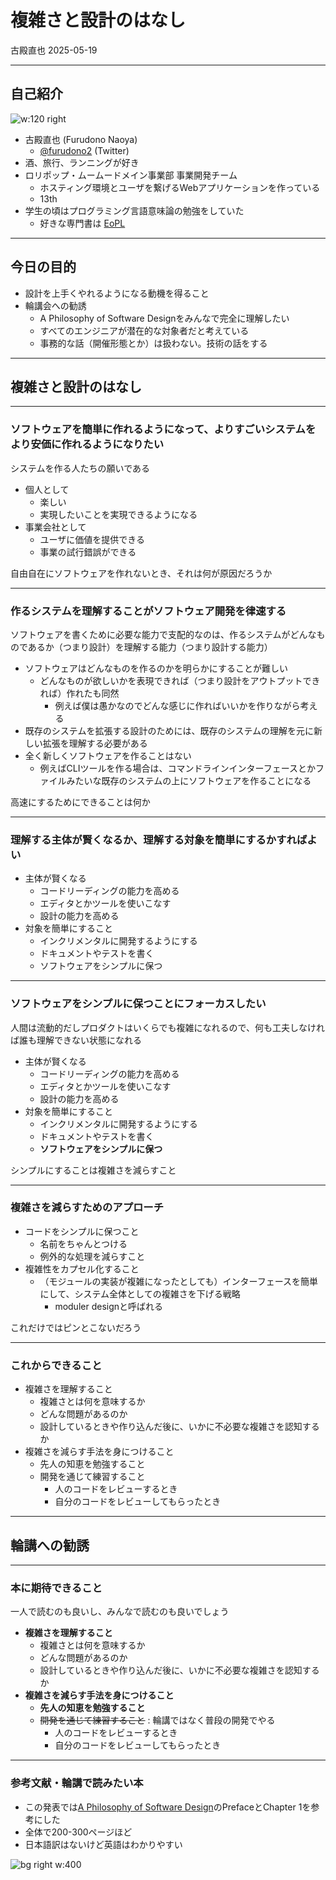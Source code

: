 # 複雑さと設計のはなし

古殿直也 2025-05-19

---

<!-- paginate: true -->

## 自己紹介

![w:120 right](./image/donokun.jpeg)

- 古殿直也 (Furudono Naoya)
  - [@furudono2](https://x.com/furudono2) (Twitter)
- 酒、旅行、ランニングが好き
- ロリポップ・ムームードメイン事業部 事業開発チーム
  - ホスティング環境とユーザを繋げるWebアプリケーションを作っている
  - 13th
- 学生の頃はプログラミング言語意味論の勉強をしていた
  - 好きな専門書は [EoPL](https://eopl3.com/)

---

## 今日の目的

- 設計を上手くやれるようになる動機を得ること
- 輪講会への勧誘
  - A Philosophy of Software Designをみんなで完全に理解したい
  - すべてのエンジニアが潜在的な対象者だと考えている
  - 事務的な話（開催形態とか）は扱わない。技術の話をする

---

## 複雑さと設計のはなし

---

### ソフトウェアを簡単に作れるようになって、よりすごいシステムをより安価に作れるようになりたい

システムを作る人たちの願いである

- 個人として
  - 楽しい
  - 実現したいことを実現できるようになる
- 事業会社として
  - ユーザに価値を提供できる
  - 事業の試行錯誤ができる

自由自在にソフトウェアを作れないとき、それは何が原因だろうか

---

### 作るシステムを理解することがソフトウェア開発を律速する

ソフトウェアを書くために必要な能力で支配的なのは、作るシステムがどんなものであるか（つまり設計）を理解する能力（つまり設計する能力）

- ソフトウェアはどんなものを作るのかを明らかにすることが難しい
  - どんなものが欲しいかを表現できれば（つまり設計をアウトプットできれば）作れたも同然
    - 例えば僕は愚かなのでどんな感じに作ればいいかを作りながら考える
- 既存のシステムを拡張する設計のためには、既存のシステムの理解を元に新しい拡張を理解する必要がある
- 全く新しくソフトウェアを作ることはない
  - 例えばCLIツールを作る場合は、コマンドラインインターフェースとかファイルみたいな既存のシステムの上にソフトウェアを作ることになる

高速にするためにできることは何か

<!--
図を入れたい。

左に既存の資産、右にこれから作るシステムをおく
新しいものを理解することも難しいし、そのために既存のものを理解することも難しい（というか、それができれば話は早いことを説明する）
-->

---

### 理解する主体が賢くなるか、理解する対象を簡単にするかすればよい

- 主体が賢くなる
  - コードリーディングの能力を高める
  - エディタとかツールを使いこなす
  - 設計の能力を高める
- 対象を簡単にすること
  - インクリメンタルに開発するようにする
  - ドキュメントやテストを書く
  - ソフトウェアをシンプルに保つ

---

### ソフトウェアをシンプルに保つことにフォーカスしたい

人間は流動的だしプロダクトはいくらでも複雑になれるので、何も工夫しなければ誰も理解できない状態になれる

- 主体が賢くなる
  - コードリーディングの能力を高める
  - エディタとかツールを使いこなす
  - 設計の能力を高める
- 対象を簡単にすること
  - インクリメンタルに開発するようにする
  - ドキュメントやテストを書く
  - **ソフトウェアをシンプルに保つ**

シンプルにすることは複雑さを減らすこと

---

### 複雑さを減らすためのアプローチ

- コードをシンプルに保つこと
  - 名前をちゃんとつける
  - 例外的な処理を減らすこと
- 複雑性をカプセル化すること
  - （モジュールの実装が複雑になったとしても）インターフェースを簡単にして、システム全体としての複雑さを下げる戦略
    - moduler designと呼ばれる

これだけではピンとこないだろう

---

### これからできること

- 複雑さを理解すること
  - 複雑さとは何を意味するか
  - どんな問題があるのか
  - 設計しているときや作り込んだ後に、いかに不必要な複雑さを認知するか
- 複雑さを減らす手法を身につけること
  - 先人の知恵を勉強すること
  - 開発を通じて練習すること
    - 人のコードをレビューするとき
    - 自分のコードをレビューしてもらったとき

---

## 輪講への勧誘

---

### 本に期待できること

一人で読むのも良いし、みんなで読むのも良いでしょう

- **複雑さを理解すること**
  - 複雑さとは何を意味するか
  - どんな問題があるのか
  - 設計しているときや作り込んだ後に、いかに不必要な複雑さを認知するか
- **複雑さを減らす手法を身につけること**
  - **先人の知恵を勉強すること**
  - ~~開発を通じて練習すること~~ : 輪講ではなく普段の開発でやる
    - 人のコードをレビューするとき
    - 自分のコードをレビューしてもらったとき

---

### 参考文献・輪講で読みたい本

- この発表では[A Philosophy of Software Design](https://amzn.asia/d/eIS4Omp)のPrefaceとChapter 1を参考にした
- 全体で200-300ページほど
- 日本語訳はないけど英語はわかりやすい

![bg right w:400](./image/psd.jpg)
